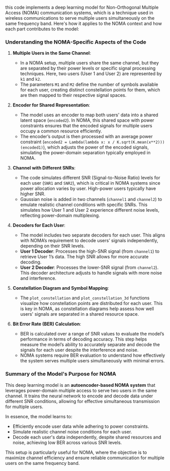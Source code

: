 this code implements a deep learning model for Non-Orthogonal Multiple Access (NOMA)
communication systems, which is a technique used in wireless communications to serve multiple users simultaneously on the same frequency band. Here's how it applies to the NOMA context and how each part contributes to the model:

### Understanding the NOMA-Specific Aspects of the Code

1. **Multiple Users in the Same Channel**:
   - In a NOMA setup, multiple users share the same channel, but they are separated by their power levels or specific signal processing techniques. Here, two users (User 1 and User 2) are represented by `k1` and `k2`.
   - The parameters `M1` and `M2` define the number of symbols available for each user, creating distinct constellation points for them, which are then mapped to their respective signal spaces.

2. **Encoder for Shared Representation**:
   - The model uses an encoder to map both users' data into a shared latent space (`encoded2`). In NOMA, this shared space with power constraints ensures that the encoded signals for multiple users occupy a common resource efficiently.
   - The encoder’s output is then processed with an average power constraint (`encoded2 = Lambda(lambda x: x / K.sqrt(K.mean(x**2)))(encoded1)`), which adjusts the power of the encoded signals, simulating the power-domain separation typically employed in NOMA.

3. **Channel with Different SNRs**:
   - The code simulates different SNR (Signal-to-Noise Ratio) levels for each user (`SNR1` and `SNR2`), which is critical in NOMA systems since power allocation varies by user. High-power users typically have higher SNR.
   - Gaussian noise is added in two channels (`channel1` and `channel2`) to emulate realistic channel conditions with specific SNRs. This simulates how User 1 and User 2 experience different noise levels, reflecting power-domain multiplexing.

4. **Decoders for Each User**:
   - The model includes two separate decoders for each user. This aligns with NOMA’s requirement to decode users’ signals independently, depending on their SNR levels.
   - **User 1 Decoder**: Processes the high-SNR signal (from `channel1`) to retrieve User 1’s data. The high SNR allows for more accurate decoding.
   - **User 2 Decoder**: Processes the lower-SNR signal (from `channel2`). This decoder architecture adjusts to handle signals with more noise and interference.

5. **Constellation Diagram and Symbol Mapping**:
   - The `plot_constellation` and `plot_constellation_3d` functions visualize how constellation points are distributed for each user. This is key in NOMA, as constellation diagrams help assess how well users' signals are separated in a shared resource space.

6. **Bit Error Rate (BER) Calculation**:
   - BER is calculated over a range of SNR values to evaluate the model’s performance in terms of decoding accuracy. This step helps measure the model’s ability to accurately separate and decode the signals for each user despite the interference and noise.
   - NOMA systems require BER evaluation to understand how effectively the system serves multiple users simultaneously with minimal errors.

### Summary of the Model's Purpose for NOMA

This deep learning model is an **autoencoder-based NOMA system** that leverages power-domain multiple access to serve two users in the same channel. It trains the neural network to encode and decode data under different SNR conditions, allowing for effective simultaneous transmission for multiple users. 

In essence, the model learns to:
- Efficiently encode user data while adhering to power constraints.
- Simulate realistic channel noise conditions for each user.
- Decode each user's data independently, despite shared resources and noise, achieving low BER across various SNR levels. 

This setup is particularly useful for NOMA, where the objective is to maximize channel efficiency and ensure reliable communication for multiple users on the same frequency band.
